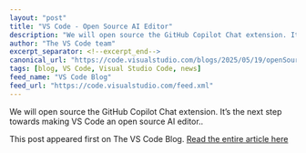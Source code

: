 ```yaml
---
layout: "post"
title: "VS Code - Open Source AI Editor"
description: "We will open source the GitHub Copilot Chat extension. It’s the next step towards making VS Code an ..."
author: "The VS Code team"
excerpt_separator: <!--excerpt_end-->
canonical_url: "https://code.visualstudio.com/blogs/2025/05/19/openSourceAIEditor"
tags: [blog, VS Code, Visual Studio Code, news]
feed_name: "VS Code Blog"
feed_url: "https://code.visualstudio.com/feed.xml"
---
```


We will open source the GitHub Copilot Chat extension. It’s the next step towards making VS Code an open source AI editor..<!--excerpt_end-->

This post appeared first on The VS Code Blog. [Read the entire article here](https://code.visualstudio.com/blogs/2025/05/19/openSourceAIEditor)
